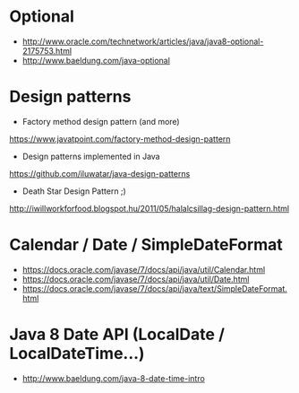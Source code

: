 # Optional
* http://www.oracle.com/technetwork/articles/java/java8-optional-2175753.html
* http://www.baeldung.com/java-optional

# Design patterns
* Factory method design pattern (and more)

https://www.javatpoint.com/factory-method-design-pattern
 
* Design patterns implemented in Java

https://github.com/iluwatar/java-design-patterns

* Death Star Design Pattern ;)

http://iwillworkforfood.blogspot.hu/2011/05/halalcsillag-design-pattern.html

# Calendar / Date / SimpleDateFormat
* https://docs.oracle.com/javase/7/docs/api/java/util/Calendar.html
* https://docs.oracle.com/javase/7/docs/api/java/util/Date.html
* https://docs.oracle.com/javase/7/docs/api/java/text/SimpleDateFormat.html

# Java 8 Date API (LocalDate / LocalDateTime...)
* http://www.baeldung.com/java-8-date-time-intro